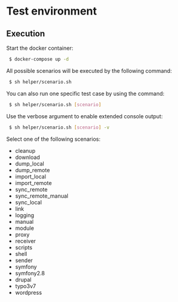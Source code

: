 # Test environment

## Execution

Start the docker container:

```bash
 $ docker-compose up -d
```

All possible scenarios will be executed by the following command:

```bash
 $ sh helper/scenario.sh
```

You can also run one specific test case by using the command:

```bash
 $ sh helper/scenario.sh [scenario]
```

Use the verbose argument to enable extended console output:

```bash
 $ sh helper/scenario.sh [scenario] -v
```

Select one of the following scenarios:

- cleanup
- download
- dump_local
- dump_remote
- import_local
- import_remote
- sync_remote
- sync_remote_manual
- sync_local
- link
- logging
- manual
- module
- proxy
- receiver
- scripts
- shell
- sender
- symfony
- symfony2.8
- drupal
- typo3v7
- wordpress